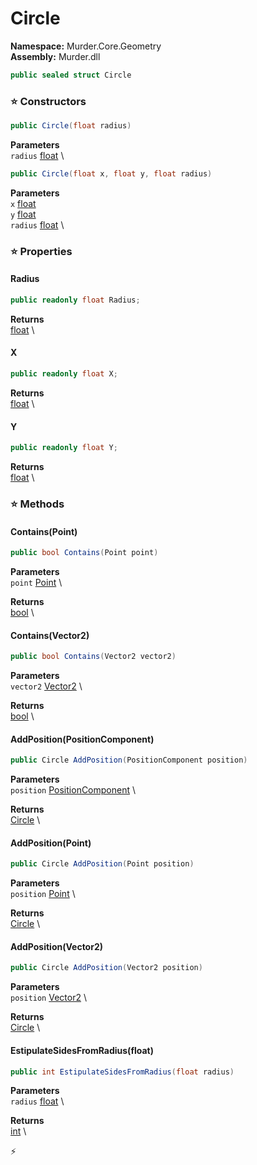 # Circle

**Namespace:** Murder.Core.Geometry \
**Assembly:** Murder.dll

```csharp
public sealed struct Circle
```

### ⭐ Constructors
```csharp
public Circle(float radius)
```

**Parameters** \
`radius` [float](https://learn.microsoft.com/en-us/dotnet/api/System.Single?view=net-7.0) \

```csharp
public Circle(float x, float y, float radius)
```

**Parameters** \
`x` [float](https://learn.microsoft.com/en-us/dotnet/api/System.Single?view=net-7.0) \
`y` [float](https://learn.microsoft.com/en-us/dotnet/api/System.Single?view=net-7.0) \
`radius` [float](https://learn.microsoft.com/en-us/dotnet/api/System.Single?view=net-7.0) \

### ⭐ Properties
#### Radius
```csharp
public readonly float Radius;
```

**Returns** \
[float](https://learn.microsoft.com/en-us/dotnet/api/System.Single?view=net-7.0) \
#### X
```csharp
public readonly float X;
```

**Returns** \
[float](https://learn.microsoft.com/en-us/dotnet/api/System.Single?view=net-7.0) \
#### Y
```csharp
public readonly float Y;
```

**Returns** \
[float](https://learn.microsoft.com/en-us/dotnet/api/System.Single?view=net-7.0) \
### ⭐ Methods
#### Contains(Point)
```csharp
public bool Contains(Point point)
```

**Parameters** \
`point` [Point](../..//Murder/Core/Geometry/Point.html) \

**Returns** \
[bool](https://learn.microsoft.com/en-us/dotnet/api/System.Boolean?view=net-7.0) \

#### Contains(Vector2)
```csharp
public bool Contains(Vector2 vector2)
```

**Parameters** \
`vector2` [Vector2](../..//Murder/Core/Geometry/Vector2.html) \

**Returns** \
[bool](https://learn.microsoft.com/en-us/dotnet/api/System.Boolean?view=net-7.0) \

#### AddPosition(PositionComponent)
```csharp
public Circle AddPosition(PositionComponent position)
```

**Parameters** \
`position` [PositionComponent](../..//Murder/Components/PositionComponent.html) \

**Returns** \
[Circle](../..//Murder/Core/Geometry/Circle.html) \

#### AddPosition(Point)
```csharp
public Circle AddPosition(Point position)
```

**Parameters** \
`position` [Point](../..//Murder/Core/Geometry/Point.html) \

**Returns** \
[Circle](../..//Murder/Core/Geometry/Circle.html) \

#### AddPosition(Vector2)
```csharp
public Circle AddPosition(Vector2 position)
```

**Parameters** \
`position` [Vector2](../..//Murder/Core/Geometry/Vector2.html) \

**Returns** \
[Circle](../..//Murder/Core/Geometry/Circle.html) \

#### EstipulateSidesFromRadius(float)
```csharp
public int EstipulateSidesFromRadius(float radius)
```

**Parameters** \
`radius` [float](https://learn.microsoft.com/en-us/dotnet/api/System.Single?view=net-7.0) \

**Returns** \
[int](https://learn.microsoft.com/en-us/dotnet/api/System.Int32?view=net-7.0) \



⚡
